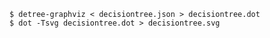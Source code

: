 ```shellsession
$ detree-graphviz < decisiontree.json > decisiontree.dot
$ dot -Tsvg decisiontree.dot > decisiontree.svg
```
